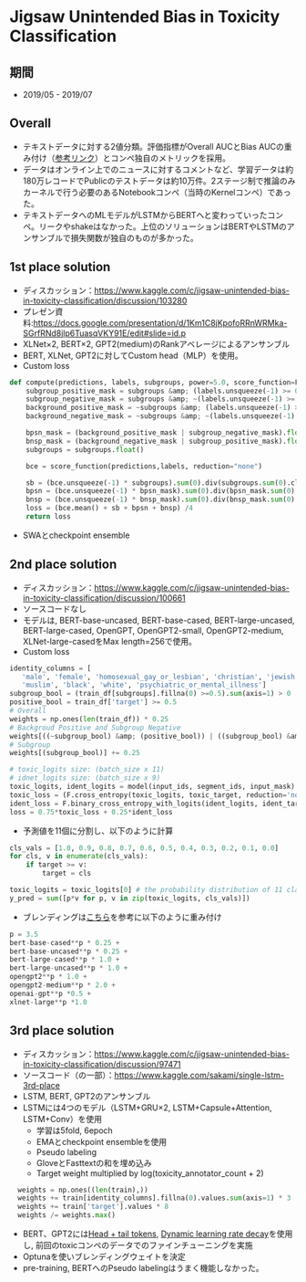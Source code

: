 # Jigsaw Unintended Bias in Toxicity Classification

## 期間
- 2019/05 - 2019/07

## Overall
- テキストデータに対する2値分類。評価指標がOverall AUCとBias AUCの重み付け（[参考リンク](https://arxiv.org/abs/1903.04561)）とコンペ独自のメトリックを採用。
- データはオンライン上でのニュースに対するコメントなど、学習データは約180万レコードでPublicのテストデータは約10万件。2ステージ制で推論のみカーネルで行う必要のあるNotebookコンペ（当時のKernelコンペ）であった。
- テキストデータへのMLモデルがLSTMからBERTへと変わっていったコンペ。リークやshakeはなかった。上位のソリューションはBERTやLSTMのアンサンブルで損失関数が独自のものが多かった。

## 1st place solution
- ディスカッション：https://www.kaggle.com/c/jigsaw-unintended-bias-in-toxicity-classification/discussion/103280
- プレゼン資料:https://docs.google.com/presentation/d/1Km1C8jKpofoRRnWRMka-SGrfRNd8jlp6TuasqVKY91E/edit#slide=id.p
- XLNet×2, BERT×2, GPT2(medium)のRankアベレージによるアンサンブル
- BERT, XLNet, GPT2に対してCustom head（MLP）を使用。
- Custom loss
```python
def compute(predictions, labels, subgroups, power=5.0, score_function=F.binary_cross_entropy_with_logits):
    subgroup_positive_mask = subgroups &amp; (labels.unsqueeze(-1) >= 0.5)
    subgroup_negative_mask = subgroups &amp; ~(labels.unsqueeze(-1) >= 0.5)
    background_positive_mask = ~subgroups &amp; (labels.unsqueeze(-1) >= 0.5)
    background_negative_mask = ~subgroups &amp; ~(labels.unsqueeze(-1) >= 0.5)

    bpsn_mask = (background_positive_mask | subgroup_negative_mask).float()
    bnsp_mask = (background_negative_mask | subgroup_positive_mask).float()
    subgroups = subgroups.float()

    bce = score_function(predictions,labels, reduction="none")

    sb = (bce.unsqueeze(-1) * subgroups).sum(0).div(subgroups.sum(0).clamp(1.)).pow(power).mean().pow(1/power)
    bpsn = (bce.unsqueeze(-1) * bpsn_mask).sum(0).div(bpsn_mask.sum(0).clamp(1.)).pow(power).mean().pow(1/power)
    bnsp = (bce.unsqueeze(-1) * bnsp_mask).sum(0).div(bnsp_mask.sum(0).clamp(1.)).pow(power).mean().pow(1/power)
    loss = (bce.mean() + sb + bpsn + bnsp) /4
    return loss
```
- SWAとcheckpoint ensemble


## 2nd place solution
- ディスカッション：https://www.kaggle.com/c/jigsaw-unintended-bias-in-toxicity-classification/discussion/100661
- ソースコードなし
- モデルは, BERT-base-uncased, BERT-base-cased, BERT-large-uncased, BERT-large-cased, OpenGPT, OpenGPT2-small, OpenGPT2-medium, XLNet-large-casedをMax length=256で使用。
- Custom loss
```python
identity_columns = [
   'male', 'female', 'homosexual_gay_or_lesbian', 'christian', 'jewish',
   'muslim', 'black', 'white', 'psychiatric_or_mental_illness']
subgroup_bool = (train_df[subgroups].fillna(0) >=0.5).sum(axis=1) > 0
positive_bool = train_df['target'] >= 0.5
# Overall
weights = np.ones(len(train_df)) * 0.25
# Backgroud Positive and Subgroup Negative
weights[((~subgroup_bool) &amp; (positive_bool)) | ((subgroup_bool) &amp; (~positive_bool))] += 0.25
# Subgroup
weights[(subgroup_bool)] += 0.25
```
```python
# toxic_logits size: (batch_size x 11)
# idnet_logits size: (batch_size x 9)
toxic_logits, ident_logits = model(input_ids, segment_ids, input_mask)
toxic_loss = (F.cross_entropy(toxic_logits, toxic_target, reduction='none') * weight).mean()
ident_loss = F.binary_cross_entropy_with_logits(ident_logits, ident_target)
loss = 0.75*toxic_loss + 0.25*ident_loss
```
- 予測値を11個に分割し、以下のように計算
```python
cls_vals = [1.0, 0.9, 0.8, 0.7, 0.6, 0.5, 0.4, 0.3, 0.2, 0.1, 0.0]
for cls, v in enumerate(cls_vals):
    if target >= v:
        target = cls
```
```python
toxic_logits = toxic_logits[0] # the probability distribution of 11 classes
y_pred = sum([p*v for p, v in zip(toxic_logits, cls_vals)])
```
- ブレンディングは[こちら](https://medium.com/data-design/reaching-the-depths-of-power-geometric-ensembling-when-targeting-the-auc-metric-2f356ea3250e)を参考に以下のように重み付け
```python
p = 3.5
bert-base-cased**p * 0.25 +
bert-base-uncased**p * 0.25 +
bert-large-cased**p * 1.0 +
bert-large-uncased**p * 1.0 +
opengpt2**p * 1.0 +
opengpt2-medium**p * 2.0 +
openai-gpt**p *0.5 +
xlnet-large**p *1.0
```

## 3rd place solution
- ディスカッション：https://www.kaggle.com/c/jigsaw-unintended-bias-in-toxicity-classification/discussion/97471
- ソースコード（の一部）：https://www.kaggle.com/sakami/single-lstm-3rd-place
- LSTM, BERT, GPT2のアンサンブル
- LSTMには4つのモデル（LSTM+GRU×2, LSTM+Capsule+Attention, LSTM+Conv）を使用
  - 学習は5fold, 6epoch
  - EMAとcheckpoint ensembleを使用
  - Pseudo labeling
  - GloveとFasttextの和を埋め込み
  - Target weight multiplied by log(toxicity_annotator_count + 2)
```python
  weights = np.ones((len(train),))
  weights += train[identity_columns].fillna(0).values.sum(axis=1) * 3
  weights += train['target'].values * 8
  weights /= weights.max()
```
- BERT、GPT2には[Head + tail tokens](https://arxiv.org/abs/1905.05583), [Dynamic learning rate decay](https://arxiv.org/abs/1905.05583)を使用し, 前回のtoxicコンペのデータでのファインチューニングを実施
- Optunaを使いブレンディングウェイトを決定
- pre-training, BERTへのPseudo labelingはうまく機能しなかった。
